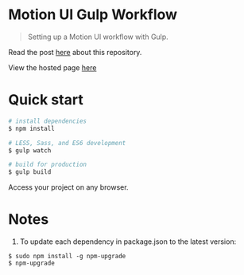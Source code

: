 Motion UI Gulp Workflow
===========

> Setting up a Motion UI workflow with Gulp.

Read the post [here]() about this repository.

View the hosted page [here](https://lautiamkok.github.io/motion-ui-workflows/gulp/index.html)

Quick start
=============

``` bash
# install dependencies
$ npm install

# LESS, Sass, and ES6 development
$ gulp watch

# build for production
$ gulp build
```

Access your project on any browser.

# Notes

1. To update each dependency in package.json to the latest version:

```
$ sudo npm install -g npm-upgrade
$ npm-upgrade
```
